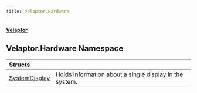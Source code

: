 ```yaml
---
title: Velaptor.Hardware
---
```


#### [Velaptor](Namespaces.md 'Velaptor Namespaces')

## Velaptor.Hardware Namespace

| Structs | |
| :--- | :--- |
| [SystemDisplay](Velaptor.Hardware.SystemDisplay.md 'Velaptor.Hardware.SystemDisplay') | Holds information about a single display in the system. |


